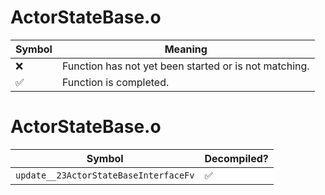 # ActorStateBase.o
| Symbol | Meaning 
| ------------- | ------------- 
| :x: | Function has not yet been started or is not matching. 
| :white_check_mark: | Function is completed. 


# ActorStateBase.o
| Symbol | Decompiled? |
| ------------- | ------------- |
| `update__23ActorStateBaseInterfaceFv` | :white_check_mark: |
